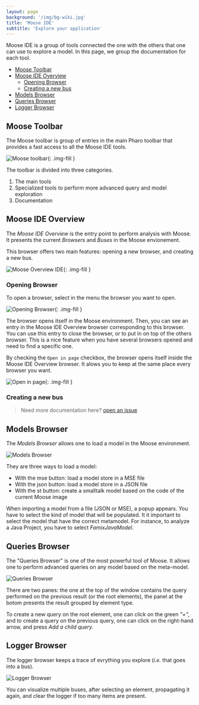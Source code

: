 ```yaml
---
layout: page
background: '/img/bg-wiki.jpg'
title: 'Moose IDE'
subtitle: 'Explore your application'
---
```


Moose IDE is a group of tools connected the one with the others that one can use to explore a model.
In this page, we group the documentation for each tool.

- [Moose Toolbar](#moose-toolbar)
- [Moose IDE Overview](#moose-ide-overview)
  - [Opening Browser](#opening-browser)
  - [Creating a new bus](#creating-a-new-bus)
- [Models Browser](#models-browser)
- [Queries Browser](#queries-browser)
- [Logger Browser](#logger-browser)

## Moose Toolbar

The Moose toolbar is group of entries in the main Pharo toolbar that provides a fast access to all the Moose IDE tools.

![Moose toolbar](./img/moose-bar.png){: .img-fill }

The toolbar is divided into three categories.

1. The main tools
2. Specialized tools to perform more advanced query and model exploration
3. Documentation

## Moose IDE Overview

The *Moose IDE Overview* is the entry point to perform analysis with Moose.
It presents the current *Browsers* and *Buses* in the Moose envionement.

This browser offers two main features: opening a new browser, and creating a new bus.

![Moose Overview IDE](./img/moose-overview-ide.png){: .img-fill }

### Opening Browser

To open a browser, select in the menu the browser you want to open.

![Opening Browser](./img/openning-browser.png){: .img-fill }

The browser opens itself in the Moose environment.
Then, you can see an entry in the Moose IDE Overview browser corresponding to this browser.
You can use this entry to close the browser, or to put in on top of the others browser.
This is a nice feature when you have several browsers opened and need to find a specific one.

By checking the `Open in page` checkbox, the browser opens itself inside the Moose IDE Overview browser.
It alows you to keep at the same place every browser you want.

![Open in page](./img/open-in-page.png){: .img-fill }

### Creating a new bus

> Need more documentation here? [open an issue](https://github.com/moosetechnology/moosetechnology.github.io/issues) 

## Models Browser

The *Models Browser* allows one to load a model in the Moose environment.

![Models Browser](./img/models-browser.png)

They are three ways to load a model:

- With the mse button: load a model store in a MSE file
- With the json button: load a model store in a JSON file
- With the st button: create a smalltalk model based on the code of the current Moose image

When importing a model from a file (JSON or MSE), a popup appears.
You have to select the kind of model that will be populated.
It it important to select the model that have the correct metamodel.
For instance, to analyze a Java Project, you have to select *FamixJavaModel*.

## Queries Browser

The "Queries Browser" is one of the most powerful tool of Moose.
It allows one to perform advanced queries on any model based on the meta-model.

![Queries Browser](./img/queries-browser.png)

There are two panes: the one at the top of the window contains the query performed on the previous result (or the root elements), the panel at the botom presents the result grouped by element type.

To create a new query on the root element, one can click on the green *"+"*, and to create a query on the previous query, one can click on the right-hand arrow, and press *Add a child query*.

## Logger Browser

The logger browser keeps a trace of evrything you explore (*i.e.* that goes into a bus).

![Logger Browser](./img/logger-browser.png)

You can visualize multiple buses, after selecting an element, propagating it again, and clear the logger if too many items are present.


